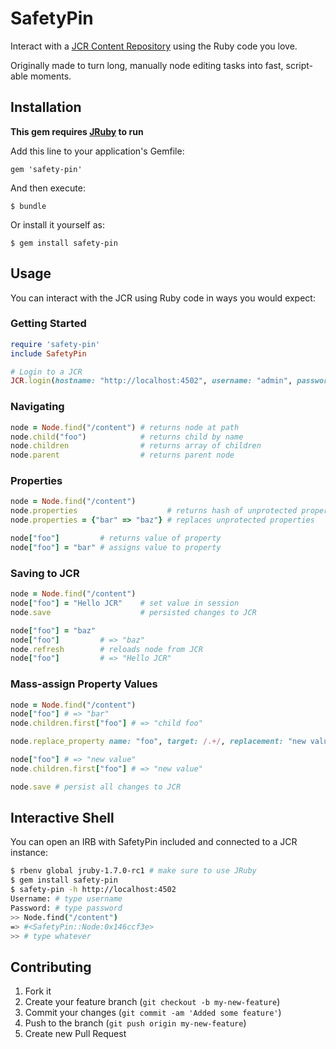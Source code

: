 # SafetyPin

Interact with a [JCR Content Repository](http://jackrabbit.apache.org/jcr-api.html) using the Ruby code you love.

Originally made to turn long, manually node editing tasks into fast, script-able moments.

## Installation

**This gem requires [JRuby](http://jruby.org/) to run**

Add this line to your application's Gemfile:

    gem 'safety-pin'

And then execute:

    $ bundle

Or install it yourself as:

    $ gem install safety-pin

## Usage

You can interact with the JCR using Ruby code in ways you would expect:

### Getting Started

```ruby
require 'safety-pin'
include SafetyPin

# Login to a JCR
JCR.login(hostname: "http://localhost:4502", username: "admin", password: "admin")

```

### Navigating

```ruby
node = Node.find("/content") # returns node at path
node.child("foo")            # returns child by name
node.children                # returns array of children
node.parent                  # returns parent node
```

### Properties

```ruby
node = Node.find("/content")
node.properties                    # returns hash of unprotected properties
node.properties = {"bar" => "baz"} # replaces unprotected properties

node["foo"]         # returns value of property
node["foo"] = "bar" # assigns value to property
```

### Saving to JCR

```ruby
node = Node.find("/content")
node["foo"] = "Hello JCR"    # set value in session
node.save                    # persisted changes to JCR

node["foo"] = "baz"
node["foo"]         # => "baz"
node.refresh        # reloads node from JCR
node["foo"]         # => "Hello JCR"
```

### Mass-assign Property Values

```ruby
node = Node.find("/content")
node["foo"] # => "bar"
node.children.first["foo"] # => "child foo"

node.replace_property name: "foo", target: /.+/, replacement: "new value", recursive: true

node["foo"] # => "new value"
node.children.first["foo"] # => "new value"

node.save # persist all changes to JCR
```

## Interactive Shell

You can open an IRB with SafetyPin included and connected to a JCR instance:

```sh
$ rbenv global jruby-1.7.0-rc1 # make sure to use JRuby
$ gem install safety-pin
$ safety-pin -h http://localhost:4502
Username: # type username
Password: # type password
>> Node.find("/content")
=> #<SafetyPin::Node:0x146ccf3e>
>> # type whatever
```

## Contributing

1. Fork it
2. Create your feature branch (`git checkout -b my-new-feature`)
3. Commit your changes (`git commit -am 'Added some feature'`)
4. Push to the branch (`git push origin my-new-feature`)
5. Create new Pull Request
